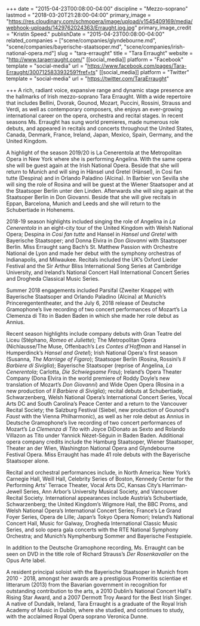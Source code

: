 +++
date = "2015-04-23T00:08:00-04:00"
discipline = "Mezzo-soprano"
lastmod = "2018-03-20T21:28:00-04:00"
primary_image = "https://res.cloudinary.com/schmopera/image/upload/v1545409169/media/webhook-uploads/1429762024363/Erraught.jpg.jpg"
primary_image_credit = "Kristin Speed."
publishDate = "2015-04-23T00:08:00-04:00"
related_companies = ["scene/companies/glyndebourne.md", "scene/companies/bayerische-staatsoper.md", "scene/companies/irish-national-opera.md"]
slug = "tara-erraught"
title = "Tara Erraught"
website = "http://www.taraerraught.com/"
[[social_media]]
platform = "Facebook"
template = "social-media"
url = "https://www.facebook.com/pages/Tara-Erraught/300712583393259?fref=ts"
[[social_media]]
platform = "Twitter"
template = "social-media"
url = "https://twitter.com/TaraErraught"

+++
A rich, radiant voice, expansive range and dynamic stage presence are the hallmarks of Irish mezzo-soprano Tara Erraught. With a wide repertoire that includes Bellini, Dvorak, Gounod, Mozart, Puccini, Rossini, Strauss and Verdi, as well as contemporary composers, she enjoys an ever-growing international career on the opera, orchestra and recital stages. In recent seasons Ms. Erraught has sung world premieres, made numerous role debuts, and appeared in recitals and concerts throughout the United States, Canada, Denmark, France, Ireland, Japan, Mexico, Spain, Germany, and the United Kingdom.

A highlight of the season 2019/20 is La Cenerentola at the Metropolitan Opera in New York where she is performing Angelina. With the same opera she will be guest again at the Irish National Opera. Beside that she will return to Munich and will sing in Hänsel und Gretel (Hänsel), in Cosi fan tutte (Despina) and in Orlando Paladino (Alcina). In Barbier von Sevilla she will sing the role of Rosina and will be guest at the Wiener Staatsoper and at the Staatsoper Berlin unter den Linden. Afterwards she will sing again at the Staatsoper Berlin in Don Giovanni. Beside that she will give recitals in Eppan, Barcelona, Munich and Leeds and she will return to the Schubertiade in Hohenems.

2018-19 season highlights included singing the role of Angelina in _La Cenerentola_ in an eight-city tour of the United Kingdom with Welsh National Opera; Despina in _Cosi fan tutte_ and Hansel in _Hansel und Gretel_ with Bayerische Staatsoper; and Donna Elvira in _Don Giovanni_ with Staatsoper Berlin. Miss Erraught sang Bach’s St. Matthew Passion with Orchestre National de Lyon and made her debut with the symphony orchestras of Indianapolis, and Milwaukee. Recitals included the UK’s Oxford Lieder Festival and the Sir Arthur Bliss International Song Series at Cambridge University, and Ireland’s National Concert Hall International Concert Series and Drogheda Classical Music Series.

Summer 2018 engagements included Parsifal (Zweiter Knappe) with Bayerische Staatsoper and Orlando Paladino (Alcina) at Munich’s Princeregententheater, and the July 6, 2018 release of Deutsche Gramophone’s live recording of two concert performances of Mozart’s La Clemenza di Tito in Baden Baden in which she made her role debut as Annius.

Recent season highlights include company debuts with Gran Teatre del Liceu (Stéphano, _Romeo et Juliette_); The Metropolitan Opera (Nichlausse/The Muse, Offenbach’s _Les Contes d’Hoffman_ and Hansel in Humperdinck’s _Hansel and Gretel_); Irish National Opera's first season (Susanna, _The Marriage of Figaro_); Staatsoper Berlin (Rosina, Rossini’s _Il Barbiere di Siviglia_); Bayerische Staatsoper (reprise of Angelina, _La Cenerentola_; Carlotta, _Die Schwiegsame Frau_); Ireland’s Opera Theater Company (Dona Elvira in the world premiere of Roddy Doyle’s new translation of Mozart’s _Don Giovanni_) and Wide Open Opera (Rosina in a new production of _Il Barbiere di Siviglia_); recital debuts at Schubertiade, Schwarzenberg, Welsh National Opera’s International Concert Series, Vocal Arts DC and South Carolina’s Peace Center and a return to the Vancouver Recital Society; the Salzburg Festival (Siebel, new production of Gounod's _Faust_ with the Vienna Philharmonic), as well as her role debut as Annius in Deutsche Gramophone’s live recording of two concert performances of Mozart’s _La Clemenza di Tito_ with Joyce DiDonato as Sexto and Rolando Villazon as Tito under Yannick Nézet-Séguin in Baden Baden. Additional opera company credits include the Hamburg Staatsoper, Wiener Staatsoper, Theater an der Wien, Washington National Opera and Glyndebourne Festival Opera. Miss Erraught has made 41 role debuts with the Bayerische Staatsoper alone.

Recital and orchestral performances include, in North America: New York’s Carnegie Hall, Weill Hall, Celebrity Series of Boston, Kennedy Center for the Performing Arts’ Terrace Theater, Vocal Arts DC, Kansas City’s Harriman-Jewell Series, Ann Arbor’s University Musical Society, and Vancouver Recital Society. International appearances include Austria’s Schubertiade, Schwarzenberg; the United Kingdom’s Wigmore Hall, the BBC Proms, and Welsh National Opera’s International Concert Series; France’s Le Grand Foyer Series, Opera de Lille; Japan’s Tokyo Opera Nomori; Ireland’s National Concert Hall, Music for Galway, Drogheda International Classic Music Series, and solo opera gala concerts with the RTE National Symphony Orchestra; and Munich’s Nymphenburg Sommer and Bayerische Festspiele.

In addition to the Deutsche Gramophone recording, Ms. Erraught can be seen on DVD in the title role of Richard Strauss’s _Der Rosenkavalier_ on the Opus Arte label.

A resident principal soloist with the Bayerische Staatsoper in Munich from 2010 - 2018, amongst her awards are a prestigious Promeritis scientiae et litterarum (2013) from the Bavarian government in recognition for outstanding contribution to the arts, a 2010 Dublin’s National Concert Hall's Rising Star Award, and a 2007 Dermott Troy Award for the Best Irish Singer. A native of Dundalk, Ireland, Tara Erraught is a graduate of the Royal Irish Academy of Music in Dublin, where she studied, and continues to study, with the acclaimed Royal Opera soprano Veronica Dunne.